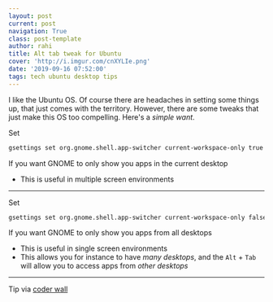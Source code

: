 ```yaml
---
layout: post
current: post
navigation: True
class: post-template
author: rahi
title: Alt tab tweak for Ubuntu
cover: 'http://i.imgur.com/cnXYLIe.png'
date: '2019-09-16 07:52:00'
tags: tech ubuntu desktop tips
---
```


I like the Ubuntu OS. Of course there are headaches in setting some things up, that just comes with the territory. However, there are some tweaks that just make this OS too compelling. Here's a _simple want_.

Set

```bash
gsettings set org.gnome.shell.app-switcher current-workspace-only true
```

If you want GNOME to only show you apps in the current desktop

- This is useful in multiple screen environments

---

Set

```bash
gsettings set org.gnome.shell.app-switcher current-workspace-only false
```

If you want GNOME to only show you apps from all desktops

- This is useful in single screen environments
- This allows you for instance to have _many desktops_, and the `Alt` + `Tab` will allow you to access apps from _other desktops_

---

Tip via [coder wall][1]

[1]: https://coderwall.com/p/m5mhoq/gnome-3-how-to-alt-tab-windows-on-current-workspace-only